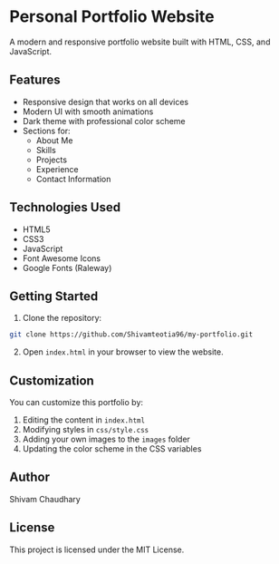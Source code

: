 # Personal Portfolio Website

A modern and responsive portfolio website built with HTML, CSS, and JavaScript.

## Features

- Responsive design that works on all devices
- Modern UI with smooth animations
- Dark theme with professional color scheme
- Sections for:
  - About Me
  - Skills
  - Projects
  - Experience
  - Contact Information

## Technologies Used

- HTML5
- CSS3
- JavaScript
- Font Awesome Icons
- Google Fonts (Raleway)

## Getting Started

1. Clone the repository:
```bash
git clone https://github.com/Shivamteotia96/my-portfolio.git
```

2. Open `index.html` in your browser to view the website.

## Customization

You can customize this portfolio by:
1. Editing the content in `index.html`
2. Modifying styles in `css/style.css`
3. Adding your own images to the `images` folder
4. Updating the color scheme in the CSS variables

## Author

Shivam Chaudhary

## License

This project is licensed under the MIT License.
